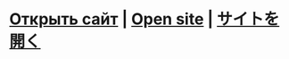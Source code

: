 # [Открыть сайт](https://zif1r.github.io/firstproject.github.io/LabWorks/JavaScript/main.page.html) | [Open site](https://zif1r.github.io/firstproject.github.io/LabWorks/JavaScript/main.page.html) | [サイトを開く](https://zif1r.github.io/firstproject.github.io/LabWorks/JavaScript/main.page.html)
